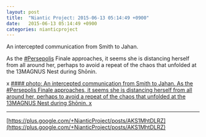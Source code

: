 ```yaml
---
layout: post
title:  "Niantic Project: 2015-06-13 05:14:49 +0900"
date:   2015-06-13 05:14:49 +0900
categories: nianticproject
---
```

An intercepted communication from Smith to Jahan.

As the [#Persepolis](https://plus.google.com/s/%23Persepolis "") Finale approaches, it seems she is distancing herself from all around her, perhaps to avoid a repeat of the chaos that unfolded at the 13MAGNUS Nest during Shōnin.

x
[#### photo: An intercepted communication from Smith to Jahan.
As the #Persepolis Finale approaches, it seems she is distancing herself from all around her, perhaps to avoid a repeat of the chaos that unfolded at the 13MAGNUS Nest during Shōnin.
x](https://lh3.googleusercontent.com/-6ugj1tusxhU/VXs9r3dbraI/AAAAAAAAgPU/Tf6zJloucBA/w1200-h1553/Unanswered.png "")
- - -
[https://plus.google.com/+NianticProject/posts/AKS1MhtDLRZ](https://plus.google.com/+NianticProject/posts/AKS1MhtDLRZ)
